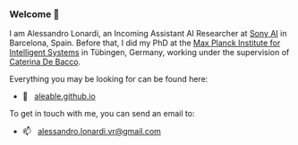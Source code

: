 ### Welcome 🎉

I am Alessandro Lonardi, an Incoming Assistant AI Researcher at <a href="https://ai.sony//">Sony AI</a> in Barcelona, Spain. Before that, I did my PhD at the <a href="https://www.is.mpg.de/">Max Planck Institute for Intelligent Systems</a> in Tübingen, Germany, working under the supervision of <a href="https://cdebacco.com/">Caterina De Bacco</a>.

Everything you may be looking for can be found here:
- 🔗  &nbsp; <a href="https://aleable.github.io/">aleable.github.io</a>

To get in touch with me, you can send an email to:
- 📫  &nbsp; <a href="alessandro.lonardi.vr@gmail.com">alessandro.lonardi.vr@gmail.com</a>

